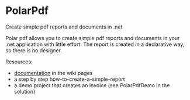 # PolarPdf
Create simple pdf reports and documents in .net

Polar pdf allows you to create simple pdf reports and documents in your .net application with little effort.
The report is created in a declarative way, so there is no designer. 

Resources:
- [documentation](https://github.com/PascalDeclercq1964/PolarPdf/wiki/Documentation) in the wiki pages 
- a step by step how-to-create-a-simple-report
- a demo project that creates an invoice (see PolarPdfDemo in the solution)
